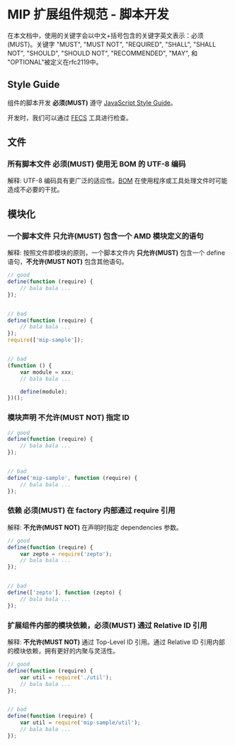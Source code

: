 MIP 扩展组件规范 - 脚本开发
==============

在本文档中，使用的关键字会以中文+括号包含的关键字英文表示：必须(MUST)。关键字 "MUST", "MUST NOT", "REQUIRED", "SHALL", "SHALL NOT", "SHOULD", "SHOULD NOT", "RECOMMENDED", "MAY", 和 "OPTIONAL"被定义在rfc2119中。


Style Guide
------

组件的脚本开发 **必须(MUST)** 遵守 [JavaScript Style Guide](https://github.com/ecomfe/spec/blob/master/javascript-style-guide.md)。

开发时，我们可以通过 [FECS](http://fecs.baidu.com/) 工具进行检查。


文件
----

### 所有脚本文件 **必须(MUST)** 使用无 BOM 的 UTF-8 编码

解释: UTF-8 编码具有更广泛的适应性。[BOM](https://en.wikipedia.org/wiki/Byte_order_mark) 在使用程序或工具处理文件时可能造成不必要的干扰。


模块化
------

### 一个脚本文件 **只允许(MUST)** 包含一个 AMD 模块定义的语句

解释: 按照文件即模块的原则，一个脚本文件内 **只允许(MUST)** 包含一个 define 语句，**不允许(MUST NOT)** 包含其他语句。

```javascript
// good
define(function (require) {
    // bala bala ...
});


// bad
define(function (require) {
    // bala bala ...
});
require(['mip-sample']);


// bad
(function () {
    var module = xxx;
    // bala bala ...

    define(module);
})();
```


### 模块声明 **不允许(MUST NOT)** 指定 ID

```javascript
// good
define(function (require) {
    // bala bala ...
});


// bad
define('mip-sample', function (require) {
    // bala bala ...
});
```

### 依赖 **必须(MUST)** 在 factory 内部通过 require 引用

解释: **不允许(MUST NOT)** 在声明时指定 dependencies 参数。

```javascript
// good
define(function (require) {
    var zepto = require('zepto');
    // bala bala ...
});


// bad
define(['zepto'], function (zepto) {
    // bala bala ...
});
```


### 扩展组件内部的模块依赖，**必须(MUST)** 通过 Relative ID 引用

解释: **不允许(MUST NOT)** 通过 Top-Level ID 引用。通过 Relative ID 引用内部的模块依赖，拥有更好的内聚与灵活性。

```javascript
// good
define(function (require) {
    var util = require('./util');
    // bala bala ...
});


// bad
define(function (require) {
    var util = require('mip-sample/util');
    // bala bala ...
});
```
